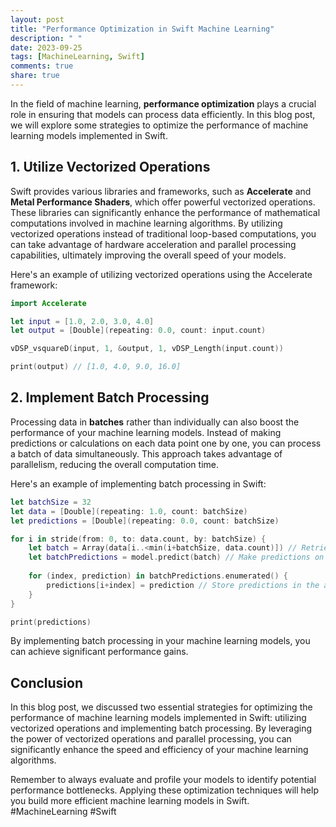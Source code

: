 ```yaml
---
layout: post
title: "Performance Optimization in Swift Machine Learning"
description: " "
date: 2023-09-25
tags: [MachineLearning, Swift]
comments: true
share: true
---
```


In the field of machine learning, **performance optimization** plays a crucial role in ensuring that models can process data efficiently. In this blog post, we will explore some strategies to optimize the performance of machine learning models implemented in Swift.

## 1. Utilize Vectorized Operations

Swift provides various libraries and frameworks, such as **Accelerate** and **Metal Performance Shaders**, which offer powerful vectorized operations. These libraries can significantly enhance the performance of mathematical computations involved in machine learning algorithms. By utilizing vectorized operations instead of traditional loop-based computations, you can take advantage of hardware acceleration and parallel processing capabilities, ultimately improving the overall speed of your models.

Here's an example of utilizing vectorized operations using the Accelerate framework:

```swift
import Accelerate

let input = [1.0, 2.0, 3.0, 4.0]
let output = [Double](repeating: 0.0, count: input.count)

vDSP_vsquareD(input, 1, &output, 1, vDSP_Length(input.count))

print(output) // [1.0, 4.0, 9.0, 16.0]
```

## 2. Implement Batch Processing

Processing data in **batches** rather than individually can also boost the performance of your machine learning models. Instead of making predictions or calculations on each data point one by one, you can process a batch of data simultaneously. This approach takes advantage of parallelism, reducing the overall computation time.

Here's an example of implementing batch processing in Swift:

```swift
let batchSize = 32
let data = [Double](repeating: 1.0, count: batchSize)
let predictions = [Double](repeating: 0.0, count: batchSize)

for i in stride(from: 0, to: data.count, by: batchSize) {
    let batch = Array(data[i..<min(i+batchSize, data.count)]) // Retrieve current batch of data
    let batchPredictions = model.predict(batch) // Make predictions on the batch
    
    for (index, prediction) in batchPredictions.enumerated() {
        predictions[i+index] = prediction // Store predictions in the appropriate location
    }
}

print(predictions)
```

By implementing batch processing in your machine learning models, you can achieve significant performance gains.

## Conclusion

In this blog post, we discussed two essential strategies for optimizing the performance of machine learning models implemented in Swift: utilizing vectorized operations and implementing batch processing. By leveraging the power of vectorized operations and parallel processing, you can significantly enhance the speed and efficiency of your machine learning algorithms.

Remember to always evaluate and profile your models to identify potential performance bottlenecks. Applying these optimization techniques will help you build more efficient machine learning models in Swift. #MachineLearning #Swift
